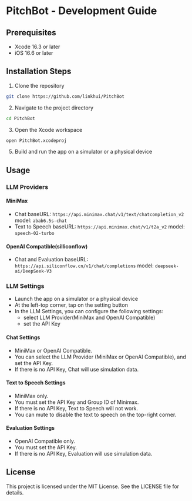 # PitchBot - Development Guide

## Prerequisites

- Xcode 16.3 or later
- iOS 16.6 or later

## Installation Steps

1. Clone the repository
```bash
git clone https://github.com/linkhui/PitchBot
```
2. Navigate to the project directory
```bash
cd PitchBot
```

3. Open the Xcode workspace
```bash
open PitchBot.xcodeproj
```
5. Build and run the app on a simulator or a physical device

## Usage

### LLM Providers
#### MiniMax

- Chat
baseURL: `https://api.minimax.chat/v1/text/chatcompletion_v2`
model: `abab6.5s-chat`
- Text to Speech
baseURL: `https://api.minimax.chat/v1/t2a_v2`
model: `speech-02-turbo`

#### OpenAI Compatible(silliconflow)
- Chat and Evaluation
baseURL: `https://api.siliconflow.cn/v1/chat/completions`
model: `deepseek-ai/DeepSeek-V3`

### LLM Settings
- Launch the app on a simulator or a physical device
- At the left-top corner, tap on the setting button
- In the LLM Settings, you can configure the following settings:
    - select LLM Provider(MiniMax and OpenAI Compatible)
    - set the API Key

#### Chat Settings
- MiniMax or OpenAI Compatible.
- You can select the LLM Provider (MiniMax or OpenAI Compatible), and set the API Key.
- If there is no API Key, Chat will use simulation data.

#### Text to Speech Settings
- MiniMax only.
- You must set the API Key and Group ID of Minimax.
- If there is no API Key, Text to Speech will not work.
- You can mute to disable the text to speech on the top-right corner.

#### Evaluation Settings
- OpenAI Compatible only.
- You must set the API Key.
- If there is no API Key, Evaluation will use simulation data.

## License
This project is licensed under the MIT License. See the LICENSE file for details.
